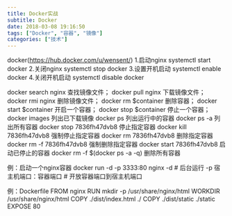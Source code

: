 ```yaml
---
title: Docker实战
subtitle: Docker
date: 2018-03-08 19:16:50
tags: ["Docker", "容器", "镜像"]
categories: ["技术"]
---
```

docker(https://hub.docker.com/u/wensent/)
1.启动nginx
systemctl start docker
2.关闭nginx
systemctl stop docker
3.设置开机启动
systemctl enable docker
4.关闭开机启动
systemctl disable docker

docker search  nginx  查找镜像文件；
docker pull nginx  下载镜像文件；
docker rmi nginx  删除镜像文件；
docker rm  $container  删除容器；
docker start $container  开启一个容器；
docker stop $container  停止一个容器；
docker images 列出已下载镜像
docker ps 列出运行中的容器
docker ps -a 列出所有容器
docker stop 7836fh47dvb8 停止指定容器
docker kill 7836fh47dvb8 强制停止指定容器
docker rm 7836fh47dvb8 删除指定容器
docker rm -f 7836fh47dvb8 强制删除指定容器
docker start 7836fh47dvb8 启动已停止的容器
docker rm -f $(docker ps -a -q) 删除所有容器

例：启动一个nginx容器
docker run -d -p 3333:80 nginx
-d # 后台运行
-p 宿主机端口：容器端口 # 开放容器端口到宿主机端口

例：Dockerfile
FROM nginx
RUN mkdir -p /usr/share/nginx/html
WORKDIR /usr/share/nginx/html
COPY ./dist/index.html ./
COPY ./dist/static ./static
EXPOSE 80